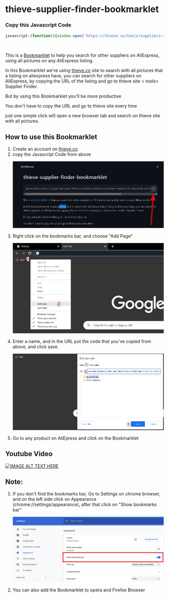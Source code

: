 # thieve-supplier-finder-bookmarklet

### Copy this Javascript Code

```javascript
javascript:(function(){window.open('https://thieve.co/tools/suppliers-search?id='+location.pathname.split(".")[0].split("/").pop());})()
```
<br/>

This is a <a href="http://en.wikipedia.org/wiki/Bookmarklet">Bookmarklet</a> to help you search for other suppliers on AliExpress, using all pictures on any AliExpress listing.

In this Bookmarklet we're using <a href="https://thieve.co/?ref=0">thieve.co</a> site to search with all pictures that a listing on aliexpress have, you can search for other suppliers on AliExpress, by copying the URL of the listing and go to thieve site > tools> Supplier Finder.

But by using this Bookmarklet you'll be more productive

You don't have to copy the URL and go to thieve site every time

just one simple click will open a new browser tab and search on thieve site with all pictures.

<h2>How to use this Bookmarklet</h2>

<ol>
  <li>Create an account on <a href="https://thieve.co/?ref=0">thieve.co</a></li>
  <li>copy the Javascript Code from above 
  </li>
  
  !["Screenshot of how to copy the Javascript Code from above"](Step_2.png)
  
  <li>Right click on the bookmarks bar, and choose "Add Page"
    
   !["Screenshot of how to add a Bookmarklet to chrome browser"](Step_3.png)
    
  </li>
 
  <li>Enter a name, and in the URL put the code that you've copied from above, and click save.
    
  !["Screenshot of adding a site to chrome bookmarks bar"](Step_4.png)
    
  </li>
  <li>Go to any product on AliEpress and click on the Bookmarklet </li>
    
</ol>

## Youtube Video

[![IMAGE ALT TEXT HERE](https://img.youtube.com/vi/PK_ET0dSsJU/0.jpg)](https://www.youtube.com/watch?v=PK_ET0dSsJU)


## Note:
<ol>
  <li>
If you don't find the bookmarks bar, Go to Settings on chrome browser, and on the left side click on Appearance (chrome://settings/appearance), after that click on "Show bookmarks bar"
    </li>

!["Screenshot of Show bookmarks bar"](Step_5.png)
  
  <li>You can also add the Bookmarklet to opera and Firefox Browser</li>
  
  </ol>
